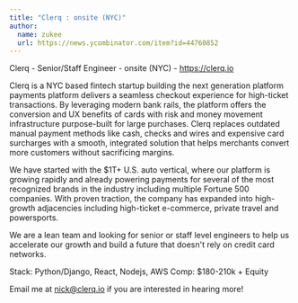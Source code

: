 ```yaml
---
title: "Clerq : onsite (NYC)"
author:
  name: zukee
  url: https://news.ycombinator.com/item?id=44760852
---
```

Clerq - Senior&#x2F;Staff Engineer - onsite (NYC) - <a href="https:&#x2F;&#x2F;clerq.io" rel="nofollow">https:&#x2F;&#x2F;clerq.io</a>

Clerq is a NYC based fintech startup building the next generation platform payments platform delivers a seamless checkout experience for high-ticket transactions. By leveraging modern bank rails, the platform offers the conversion and UX benefits of cards with risk and money movement infrastructure purpose-built for large purchases. Clerq replaces outdated manual payment methods like cash, checks and wires and expensive card surcharges with a smooth, integrated solution that helps merchants convert more customers without sacrificing margins.

We have started with the $1T+ U.S. auto vertical, where our platform is growing rapidly and already powering payments for several of the most recognized brands in the industry including multiple Fortune 500 companies. With proven traction, the company has expanded into high-growth adjacencies including high-ticket e-commerce, private travel and powersports.

We are a lean team and looking for senior or staff level engineers to help us accelerate our growth and build a future that doesn&#x27;t rely on credit card networks.

Stack: Python&#x2F;Django, React, Nodejs, AWS Comp: $180-210k + Equity

Email me at nick@clerq.io if you are interested in hearing more!
<JobApplication />
